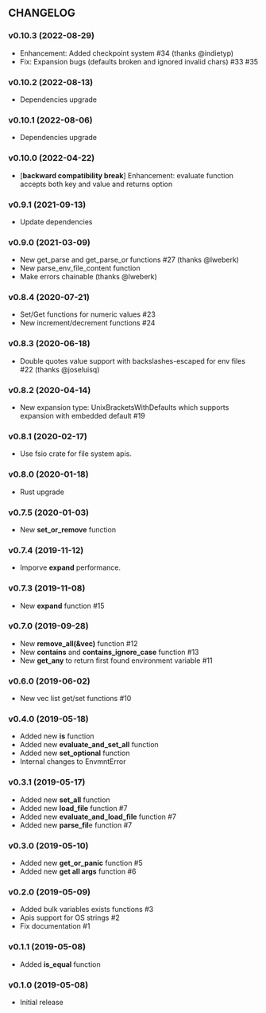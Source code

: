 ## CHANGELOG

### v0.10.3 (2022-08-29)

* Enhancement: Added checkpoint system #34 (thanks @indietyp)
* Fix: Expansion bugs (defaults broken and ignored invalid chars) #33 #35

### v0.10.2 (2022-08-13)

* Dependencies upgrade

### v0.10.1 (2022-08-06)

* Dependencies upgrade

### v0.10.0 (2022-04-22)

* \[**backward compatibility break**\] Enhancement: evaluate function accepts both key and value and returns option

### v0.9.1 (2021-09-13)

* Update dependencies

### v0.9.0 (2021-03-09)

* New get_parse and get_parse_or functions #27 (thanks @lweberk)
* New parse_env_file_content function
* Make errors chainable (thanks @lweberk)

### v0.8.4 (2020-07-21)

* Set/Get functions for numeric values #23
* New increment/decrement functions #24

### v0.8.3 (2020-06-18)

* Double quotes value support with backslashes-escaped for env files #22 (thanks @joseluisq)

### v0.8.2 (2020-04-14)

* New expansion type: UnixBracketsWithDefaults which supports expansion with embedded default #19

### v0.8.1 (2020-02-17)

* Use fsio crate for file system apis.

### v0.8.0 (2020-01-18)

* Rust upgrade

### v0.7.5 (2020-01-03)

* New **set_or_remove** function

### v0.7.4 (2019-11-12)

* Imporve **expand** performance.

### v0.7.3 (2019-11-08)

* New **expand** function #15

### v0.7.0 (2019-09-28)

* New **remove_all(&vec)** function #12
* New **contains** and **contains_ignore_case** function #13
* New **get_any** to return first found environment variable #11

### v0.6.0 (2019-06-02)

* New vec<string> list get/set functions #10

### v0.4.0 (2019-05-18)

* Added new **is** function
* Added new **evaluate_and_set_all** function
* Added new **set_optional** function
* Internal changes to EnvmntError

### v0.3.1 (2019-05-17)

* Added new **set_all** function
* Added new **load_file** function #7
* Added new **evaluate_and_load_file** function #7
* Added new **parse_fil**e function #7

### v0.3.0 (2019-05-10)

* Added new **get_or_panic** function #5
* Added new **get all args** function #6

### v0.2.0 (2019-05-09)

* Added bulk variables exists functions #3
* Apis support for OS strings #2
* Fix documentation #1

### v0.1.1 (2019-05-08)

* Added **is_equal** function

### v0.1.0 (2019-05-08)

* Initial release
